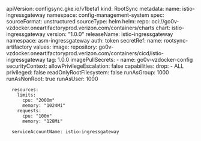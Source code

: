 apiVersion: configsync.gke.io/v1beta1
kind: RootSync
metadata:
  name: istio-ingressgateway
  namespace: config-management-system
spec:
  sourceFormat: unstructured
  sourceType: helm
  helm:
    repo: oci://go0v-vzdocker.oneartifactoryprod.verizon.com/containers/charts
    chart: istio-ingressgateway
    version: "1.0.0"
    releaseName: istio-ingressgateway
    namespace: asm-ingressgateway
    auth: token
    secretRef:
      name: rootsync-artifactory
    values:
      image:
        repository: go0v-vzdocker.oneartifactoryprod.verizon.com/containers/cicd/istio-ingressgateway
        tag: 1.0.0
      imagePullSecrets:
        - name: go0v-vzdocker-config
      securityContext:
        allowPrivilegeEscalation: false
        capabilities:
          drop:
            - ALL
        privileged: false
        readOnlyRootFilesystem: false
        runAsGroup: 1000
        runAsNonRoot: true
        runAsUser: 1000
        
      resources:
        limits:
          cpu: "2000m"
          memory: "1024Mi"
        requests:
          cpu: "100m"
          memory: "128Mi"

      serviceAccountName: istio-ingressgateway

